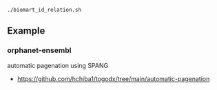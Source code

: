 
```
./biomart_id_relation.sh
```

## Example
### orphanet-ensembl
automatic pagenation using SPANG
* https://github.com/hchiba1/togodx/tree/main/automatic-pagenation
